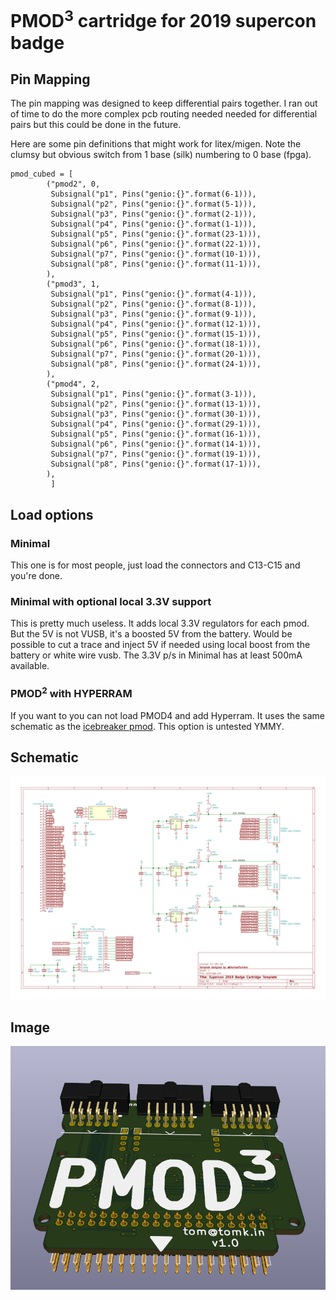 # PMOD<sup>3</sup> cartridge for 2019 supercon badge

## Pin Mapping

The pin mapping was designed to keep differential pairs together.  I ran out of time to do the more complex pcb routing needed needed for differential pairs but this could be done in the future.

Here are some pin definitions that might work for litex/migen.  Note the clumsy but obvious switch from 1 base (silk) numbering to 0 base (fpga).
```
pmod_cubed = [
        ("pmod2", 0,
         Subsignal("p1", Pins("genio:{}".format(6-1))),
         Subsignal("p2", Pins("genio:{}".format(5-1))),
         Subsignal("p3", Pins("genio:{}".format(2-1))),
         Subsignal("p4", Pins("genio:{}".format(1-1))),
         Subsignal("p5", Pins("genio:{}".format(23-1))),
         Subsignal("p6", Pins("genio:{}".format(22-1))),
         Subsignal("p7", Pins("genio:{}".format(10-1))),
         Subsignal("p8", Pins("genio:{}".format(11-1))),
        ),
        ("pmod3", 1,
         Subsignal("p1", Pins("genio:{}".format(4-1))),
         Subsignal("p2", Pins("genio:{}".format(8-1))),
         Subsignal("p3", Pins("genio:{}".format(9-1))),
         Subsignal("p4", Pins("genio:{}".format(12-1))),
         Subsignal("p5", Pins("genio:{}".format(15-1))),
         Subsignal("p6", Pins("genio:{}".format(18-1))),
         Subsignal("p7", Pins("genio:{}".format(20-1))),
         Subsignal("p8", Pins("genio:{}".format(24-1))),
        ),
        ("pmod4", 2,
         Subsignal("p1", Pins("genio:{}".format(3-1))),
         Subsignal("p2", Pins("genio:{}".format(13-1))),
         Subsignal("p3", Pins("genio:{}".format(30-1))),
         Subsignal("p4", Pins("genio:{}".format(29-1))),
         Subsignal("p5", Pins("genio:{}".format(16-1))),
         Subsignal("p6", Pins("genio:{}".format(14-1))),
         Subsignal("p7", Pins("genio:{}".format(19-1))),
         Subsignal("p8", Pins("genio:{}".format(17-1))),
        ),
         ]
```

## Load options

### Minimal

This one is for most people, just load the connectors and C13-C15 and you're done.

### Minimal with optional local 3.3V support

This is pretty much useless.  It adds local 3.3V regulators for each pmod.  But the 5V is not VUSB, it's a boosted 5V from the battery.  Would be possible to cut a trace and inject 5V if needed using local boost from the battery or white wire vusb.  The 3.3V p/s in Minimal has at least 500mA available.

### PMOD<sup>2</sup> with HYPERRAM

If you want to you can not load PMOD4 and add Hyperram.  It uses the same schematic as the [icebreaker pmod](https://github.com/icebreaker-fpga/icebreaker-pmod/tree/master/hyperram/v1.0b).  This option is untested YMMY.

## Schematic

![Schematic](cartridge-schematic.svg)

## Image

![3d image](3d-view.png)
